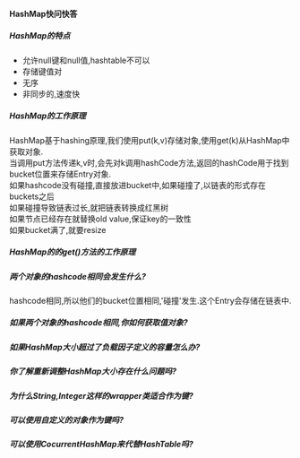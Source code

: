 #### HashMap快问快答

##### HashMap的特点
- 允许null键和null值,hashtable不可以
- 存储键值对
- 无序
- 非同步的,速度快
##### HashMap的工作原理
HashMap基于hashing原理,我们使用put(k,v)存储对象,使用get(k)从HashMap中获取对象.<br/>
当调用put方法传递k,v时,会先对k调用hashCode方法,返回的hashCode用于找到bucket位置来存储Entry对象.<br/>
如果hashcode没有碰撞,直接放进bucket中,如果碰撞了,以链表的形式存在buckets之后<br/>
如果碰撞导致链表过长,就把链表转换成红黑树<br/>
如果节点已经存在就替换old value,保证key的一致性<br/>
如果bucket满了,就要resize

##### HashMap的的get()方法的工作原理
##### 两个对象的hashcode相同会发生什么?
hashcode相同,所以他们的bucket位置相同,'碰撞'发生.这个Entry会存储在链表中.
##### 如果两个对象的hashcode相同,你如何获取值对象?
##### 如果HashMap大小超过了负载因子定义的容量怎么办?
##### 你了解重新调整HashMap大小存在什么问题吗?
##### 为什么String,Integer这样的wrapper类适合作为键?
##### 可以使用自定义的对象作为键吗?
##### 可以使用CocurrentHashMap来代替HashTable吗?
